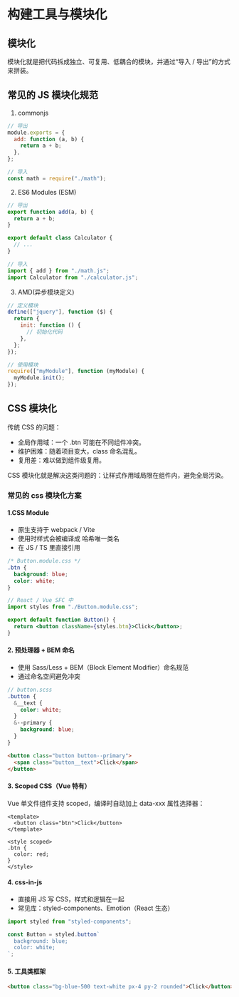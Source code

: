 # 构建工具与模块化

## 模块化

模块化就是把代码拆成独立、可复用、低耦合的模块，并通过“导入 / 导出”的方式来拼装。

## 常见的 JS 模块化规范

1. commonjs

```js
// 导出
module.exports = {
  add: function (a, b) {
    return a + b;
  },
};

// 导入
const math = require("./math");
```

2. ES6 Modules (ESM)

```js
// 导出
export function add(a, b) {
  return a + b;
}

export default class Calculator {
  // ...
}

// 导入
import { add } from "./math.js";
import Calculator from "./calculator.js";
```

3. AMD(异步模块定义)

```js
// 定义模块
define(["jquery"], function ($) {
  return {
    init: function () {
      // 初始化代码
    },
  };
});

// 使用模块
require(["myModule"], function (myModule) {
  myModule.init();
});
```

## CSS 模块化

传统 CSS 的问题：

- 全局作用域：一个 .btn 可能在不同组件冲突。
- 维护困难：随着项目变大，class 命名混乱。
- 复用差：难以做到组件级复用。

CSS 模块化就是解决这类问题的：让样式作用域局限在组件内，避免全局污染。

### 常见的 css 模块化方案

#### 1.CSS Module

- 原生支持于 webpack / Vite
- 使用时样式会被编译成 哈希唯一类名
- 在 JS / TS 里直接引用

```css
/* Button.module.css */
.btn {
  background: blue;
  color: white;
}
```

```jsx
// React / Vue SFC 中
import styles from "./Button.module.css";

export default function Button() {
  return <button className={styles.btn}>Click</button>;
}
```

#### 2. 预处理器 + BEM 命名

- 使用 Sass/Less + BEM（Block Element Modifier）命名规范
- 通过命名空间避免冲突

```scss
// button.scss
.button {
  &__text {
    color: white;
  }
  &--primary {
    background: blue;
  }
}
```

```html
<button class="button button--primary">
  <span class="button__text">Click</span>
</button>
```

#### 3. Scoped CSS（Vue 特有）

Vue 单文件组件支持 scoped，编译时自动加上 data-xxx 属性选择器：

```vue
<template>
  <button class="btn">Click</button>
</template>

<style scoped>
.btn {
  color: red;
}
</style>
```

#### 4. css-in-js

- 直接用 JS 写 CSS，样式和逻辑在一起
- 常见库：styled-components、Emotion（React 生态）

```jsx
import styled from "styled-components";

const Button = styled.button`
  background: blue;
  color: white;
`;
```

#### 5. 工具类框架

```html
<button class="bg-blue-500 text-white px-4 py-2 rounded">Click</button>
```
